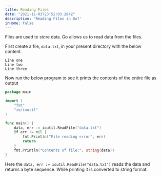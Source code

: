 ```yaml
---
title: Reading Files
date: "2021-11-03T23:52:03.284Z"
description: 'Reading Files in Go?'
inHome: false
---
```


Files are used to store data. Go allows us to read data from the files.

First create a file, `data.txt`, in your present directory with the below content.

```
Line one
Line two
Line three
```

Now run the below program to see it prints the contents of the entire file as output

```go
package main

import (
	"fmt"
	"io/ioutil"
)

func main() {
	data, err := ioutil.ReadFile("data.txt")
	if err != nil {
		fmt.Println("File reading error", err)
		return
	}
	fmt.Println("Contents of file:", string(data))
}
```

Here the `data, err := ioutil.ReadFile("data.txt")` reads the data and returns a byte sequence. While printing it is converted to string format.
